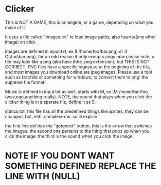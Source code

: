 # Clicker

This is NOT A GAME, this is an engine, or a game, depending on what you make of it.

It uses a file called "images.txt" to load image paths, also hearts/(any other image) on click

Images are defined in input.txt, ex (I /home/foo/bar.png) or (I C:\\foo\bar.png), for an odd reason it only execpts pngs
now please note, a file may look like a png (aka have thhe .png extension), but THIS IS NOT CORRECT.
PNG files have a specific signature at the begining of the file, and most images you download online are jpeg images.
Please use a tool such as farbfeld or something for windows, to convert them to png! the supreme file format!

Music is defined in input.txt as well, starts with M, ex (M /home/bar/foo.(wav,ogg,anything really).
NOTE, the sound that plays when you click the clicker thing is in a sperate file, define it as S.

statics.txt, this file has all the predefined things like sprites, they can be changed, but, ehh, complexi-mo. so ill explain

the first line defines the "gotonext" button, this is the arrow that switches the images.
the second one pertains to the thing that pops up when you click the image.
the third is the sound when you click the image.


# NOTE IF YOU DONT WANT SOMETHING DEFINED REPLACE THE LINE WITH (NULL)
